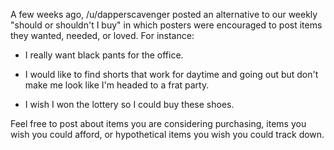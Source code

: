 A few weeks ago, /u/dapperscavenger posted an alternative to our weekly "should or shouldn't I buy" in which posters were encouraged to post items they wanted, needed, or loved. For instance:


* I really want black pants for the office.


* I would like to find shorts that work for daytime and going out but don't make me look like I'm headed to a frat party.


* I wish I won the lottery so I could buy these shoes.


Feel free to post about items you are considering purchasing, items you wish you could afford, or hypothetical items you wish you could track down.

